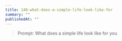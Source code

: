 ```yaml
---
title: 148-what-does-a-simple-life-look-like-for
summary: ""
publishedAt: ""
---
```


> Prompt: What does a simple life look like for you

